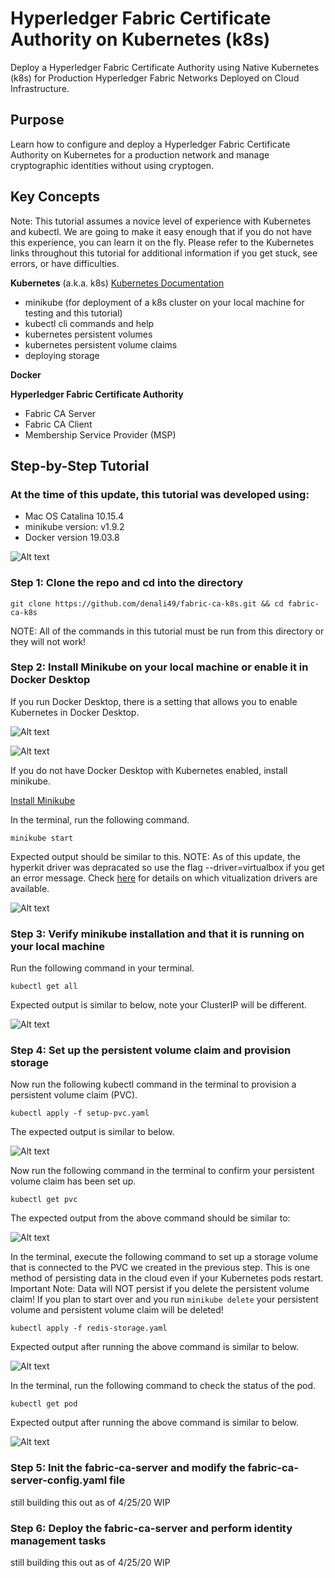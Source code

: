 # **Hyperledger Fabric Certificate Authority on Kubernetes (k8s)**
Deploy a Hyperledger Fabric Certificate Authority using Native Kubernetes (k8s) for Production Hyperledger Fabric Networks Deployed on Cloud Infrastructure.

## **Purpose**
Learn how to configure and deploy a Hyperledger Fabric Certificate Authority on Kubernetes for a production network and manage cryptographic identities without using cryptogen.

## **Key Concepts**
Note: This tutorial assumes a novice level of experience with Kubernetes and kubectl.  We are going to make it easy enough that if you do not have this experience, you can learn it on the fly.  Please refer to the Kubernetes links throughout this tutorial for additional information if you get stuck, see errors, or have difficulties.

**Kubernetes** (a.k.a. k8s) [Kubernetes Documentation](https://kubernetes.io/)
- minikube (for deployment of a k8s cluster on your local machine for testing and this tutorial) 
- kubectl cli commands and help
- kubernetes persistent volumes
- kubernetes persistent volume claims
- deploying storage

**Docker**

**Hyperledger Fabric Certificate Authority**
 - Fabric CA Server
 - Fabric CA Client
 - Membership Service Provider (MSP)

## Step-by-Step Tutorial 
### At the time of this update, this tutorial was developed using:
- Mac OS Catalina 10.15.4
- minikube version: v1.9.2
- Docker version 19.03.8

![Alt text](/assets/dockerdesktop.png?raw=true "Docker Desktop About")

### **Step 1:** Clone the repo and cd into the directory
```
git clone https://github.com/denali49/fabric-ca-k8s.git && cd fabric-ca-k8s
```
NOTE: All of the commands in this tutorial must be run from this directory or they will not work!

### **Step 2:** Install Minikube on your local machine or enable it in Docker Desktop
If you run Docker Desktop, there is a setting that allows you to enable Kubernetes in Docker Desktop.

![Alt text](/assets/k8sdockerenable.png?raw=true "Docker Desktop Preferences")


![Alt text](/assets/dockerdesktopk8s.png?raw=true "Docker Desktop Enable Kubernetes")

If you do not have Docker Desktop with Kubernetes enabled, install minikube.

[Install Minikube](https://kubernetes.io/docs/setup/learning-environment/minikube/)

In the terminal, run the following command.
```
minikube start
```
Expected output should be similar to this.  NOTE: As of this update, the hyperkit driver was depracated so use the flag 
--driver=virtualbox if you get an error message. Check [here](https://kubernetes.io/docs/tasks/tools/install-minikube/) for details on which vitualization drivers are available.

![Alt text](/assets/minikubestartoutput.png?raw=true "output from minikube start command")

### **Step 3:** Verify minikube installation and that it is running on your local machine
Run the following command in your terminal.
```
kubectl get all
```
Expected output is similar to below, note your ClusterIP will be different.

![Alt text](/assets/minikubeconfirm.png?raw=true "output from `kubectl get all` command")


### **Step 4:** Set up the persistent volume claim and provision storage
Now run the following kubectl command in the terminal to provision a persistent volume claim (PVC).
```
kubectl apply -f setup-pvc.yaml
```
The expected output is similar to below.

![Alt text](/assets/createpvcexpectedoutput.png?raw=true "output from `kubectl get all` command")

Now run the following command in the terminal to confirm your persistent volume claim has been set up.
```
kubectl get pvc
```
The expected output from the above command should be similar to:

![Alt text](/assets/getpvcexpectedoutput.png?raw=true "output from `kubectl get all` command")

In the terminal, execute the following command to set up a storage volume that is connected to the PVC we created in the previous step.  This is one method of persisting data in the cloud even if your Kubernetes pods restart.  Important Note: Data will NOT persist if you delete the persistent volume claim!  If you plan to start over and you run `minikube delete` your persistent volume and persistent volume claim will be deleted!

```
kubectl apply -f redis-storage.yaml
```
Expected output after running the above command is similar to below.

![Alt text](/assets/redispodcreated.png?raw=true "storage pod created")

In the terminal, run the following command to check the status of the pod.
```
kubectl get pod
```
Expected output after running the above command is similar to below.

![Alt text](/assets/redispodrun.png?raw=true "redis pod status")

### **Step 5:** Init the fabric-ca-server and modify the fabric-ca-server-config.yaml file 
still building this out as of 4/25/20 WIP

### **Step 6:** Deploy the fabric-ca-server and perform identity management tasks
still building this out as of 4/25/20 WIP
